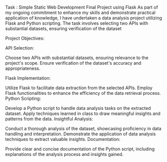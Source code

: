 Task : Simple Static Web Development Final Project using Flask
As part of my ongoing commitment to enhance my skills and demonstrate practical application of knowledge, I have undertaken a data analysis project utilizing Flask and Python scripting. The task involves selecting two APIs with substantial datasets, ensuring verification of the dataset

Project Objectives:

API Selection:

Choose two APIs with substantial datasets, ensuring relevance to the project's scope.
Ensure verification of the dataset's accuracy and appropriateness.

Flask Implementation:

Utilize Flask to facilitate data extraction from the selected APIs.
Employ Flask functionalities to enhance the efficiency of the data retrieval process.
Python Scripting:

Develop a Python script to handle data analysis tasks on the extracted dataset.
Apply techniques learned in class to draw meaningful insights and patterns from the data.
Insightful Analysis:

Conduct a thorough analysis of the dataset, showcasing proficiency in data handling and interpretation.
Demonstrate the application of data analysis techniques to extract valuable insights.
Documentation:

Provide clear and concise documentation of the Python script, including explanations of the analysis process and insights gained.
